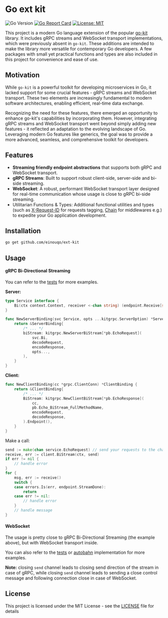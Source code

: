 # Go ext kit

![Go Version](https://img.shields.io/badge/go-1.18+-blue.svg)
[![Go Report Card](https://goreportcard.com/badge/github.com/einouqo/ext-kit)](https://goreportcard.com/report/github.com/einouqo/ext-kit)
[![License: MIT](https://img.shields.io/badge/License-MIT-yellow.svg)](https://opensource.org/licenses/MIT)

This project is a modern Go language extension of the popular [go-kit](https://github.com/go-kit/kit) library. It includes gRPC streams and WebSocket transport implementations, which were previously absent in `go-kit`. These additions are intended to make the library more versatile for contemporary Go developers. A few packages with small yet practical functions and types are also included in this project for convenience and ease of use.

## Motivation

While `go-kit` is a powerful toolkit for developing microservices in Go, it lacked support for some crucial features - gRPC streams and WebSocket transport. These two elements are increasingly fundamental to modern software architectures, enabling efficient, real-time data exchange.

Recognizing the need for these features, there emerged an opportunity to enhance go-kit's capabilities by incorporating them. However, integrating gRPC streams and WebSocket transport went beyond simply adding new features - it reflected an adaptation to the evolving landscape of Go. Leveraging modern Go features like generics, the goal was to provide a more advanced, seamless, and comprehensive toolkit for developers.

## Features

- **Streaming friendly endpoint abstractions** that supports both gRPC and WebSocket transport.
- **gRPC Streams**: Built to support robust client-side, server-side and bi-side streaming.
- **WebSocket**: A robust, performant WebSocket transport layer designed for real-time communication whose usage is close to gRPC bi-side streaming.
- Utilitarian Functions & Types: Additional functional utilities and types (such as [X-Request-ID](/xrequestid/handler.go) for requests tagging, [Chain](/util/middleware.go) for middlewares e.g.) to expedite your Go application development.

## Installation

```bash
go get github.com/einouqo/ext-kit
```

## Usage

#### gRPC Bi-Directional Streaming

You can refer to the [tests](test/transport/grpc) for more examples.

**Server:**
```go
type Service interface {
	Bi(ctx context.Context, receiver <-chan string) (endpoint.Receive[string], error)
}

func NewServerBinding(svc Service, opts ...kitgrpc.ServerOption) *ServerBinding {
	return &ServerBinding{
		/* ... */
		biStream: kitgrpc.NewServerBiStream[*pb.EchoRequest](
			svc.Bi,
			decodeRequest,
			encodeResponse,
			opts...,
		),
	}
}
```

**Client:**
```go
func NewClientBinding(cc *grpc.ClientConn) *ClientBinding {
	return &ClientBinding{
		/* ... */
		BiStream: kitgrpc.NewClientBiStream[*pb.EchoResponse](
			cc,
			pb.Echo_BiStream_FullMethodName,
			encodeRequest,
			decodeResponse,
		).Endpoint(),
	}
}
```

Make a call:
```go
send := make(chan service.EchoRequest) // send your requests to the channel in the way you want
receive, err := client.BiStream(ctx, send)
if err != nil {
    // handle error
}
for {
    msg, err := receive()
    switch {
    case errors.Is(err, endpoint.StreamDone):
        return
    case err != nil:
        // handle error
    }
    // handle message
}
```

#### WebSocket
The usage is pretty close to gRPC Bi-Directional Streaming (the example above), but with WebSocket transport inside.

You can also refer to the [tests](test/transport/ws) or [autobahn](test/transport/autobahn) implementation for more examples.

**Note:** closing `send` channel leads to closing send direction of the stream in case of gRPC, while closing `send` channel leads to sending a close control message and following connection close in case of WebSocket.

## License

This project is licensed under the MIT License - see the [LICENSE](LICENSE) file for details
